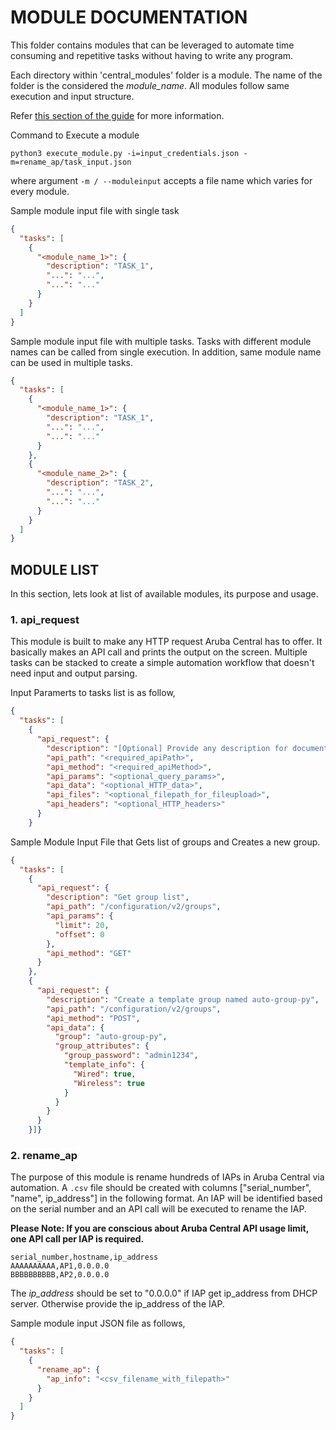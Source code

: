 # MODULE DOCUMENTATION

This folder contains modules that can be leveraged to automate time consuming and repetitive tasks without having to write any program. 

Each directory within 'central_modules' folder is a module. The name of the folder is the considered the *module_name*. All modules follow same execution and input structure. 

Refer [this section of the guide](README.md#1-beginner-to-advanced---automate-without-programming) for more information.

Command to Execute a module
```
python3 execute_module.py -i=input_credentials.json -m=rename_ap/task_input.json 
```

where argument `-m / --moduleinput` accepts a file name which varies for every module.

Sample module input file with single task

```json
{
  "tasks": [
    {
      "<module_name_1>": {
        "description": "TASK_1",
        "...": "...",
        "...": "..."
      }
    }
  ]
}
```

Sample module input file with multiple tasks. Tasks with different module names can be called from single execution. In addition, same module name can be used in multiple tasks. 

```json
{
  "tasks": [
    {
      "<module_name_1>": {
        "description": "TASK_1",
        "...": "...",
        "...": "..."
      }
    },
    {
      "<module_name_2>": {
        "description": "TASK_2",
        "...": "...",
        "...": "..."
      }
    }
  ]
}
```

## MODULE LIST
In this section, lets look at list of available modules, its purpose and usage.

### 1. api_request
This module is built to make any HTTP request Aruba Central has to offer. It basically makes an API call and prints the output on the screen. Multiple tasks can be stacked to create a simple automation workflow that doesn't need input and output parsing.

Input Paramerts to tasks list is as follow,
```json
{
  "tasks": [
    {
      "api_request": {
        "description": "[Optional] Provide any description for documentation",
        "api_path": "<required_apiPath>",
        "api_method": "<required_apiMethod>",
        "api_params": "<optional_query_params>",
        "api_data": "<optional_HTTP_data>",
        "api_files": "<optional_filepath_for_fileupload>",
        "api_headers": "<optional_HTTP_headers>"     
      }
    }
```

Sample Module Input File that Gets list of groups and Creates a new group.
```json  
{
  "tasks": [
    {
      "api_request": {
        "description": "Get group list",
        "api_path": "/configuration/v2/groups",
        "api_params": {
          "limit": 20,
          "offset": 0
        },
        "api_method": "GET"
      }
    },
    {
      "api_request": {
        "description": "Create a template group named auto-group-py",
        "api_path": "/configuration/v2/groups",
        "api_method": "POST",
        "api_data": {
          "group": "auto-group-py",
          "group_attributes": {
            "group_password": "admin1234",
            "template_info": {
              "Wired": true,
              "Wireless": true
            }
          }
        }
      }
    }]}
```

### 2. rename_ap

The purpose of this module is rename hundreds of IAPs in Aruba Central via automation. A `.csv` file should be created with columns ["serial_number", "name", ip_address"] in the following format. An IAP will be identified based on the serial number and an API call will be executed to rename the IAP. 

**Please Note: If you are conscious about Aruba Central API usage limit, one API call per IAP is required.**

```csv
serial_number,hostname,ip_address
AAAAAAAAAA,AP1,0.0.0.0
BBBBBBBBBB,AP2,0.0.0.0
```

The *ip_address* should be set to "0.0.0.0" if IAP get ip_address from DHCP server. Otherwise provide the ip_address of the IAP.

Sample module input JSON file as follows,

```json
{
  "tasks": [
    {
      "rename_ap": {
        "ap_info": "<csv_filename_with_filepath>"
      }
    }
  ]
}
```
